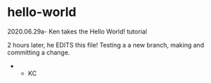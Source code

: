 # hello-world
2020.06.29a- Ken takes the Hello World! tutorial

2 hours later, he EDITS this file!  Testing a a new branch, making and committing a change.
- - KC
